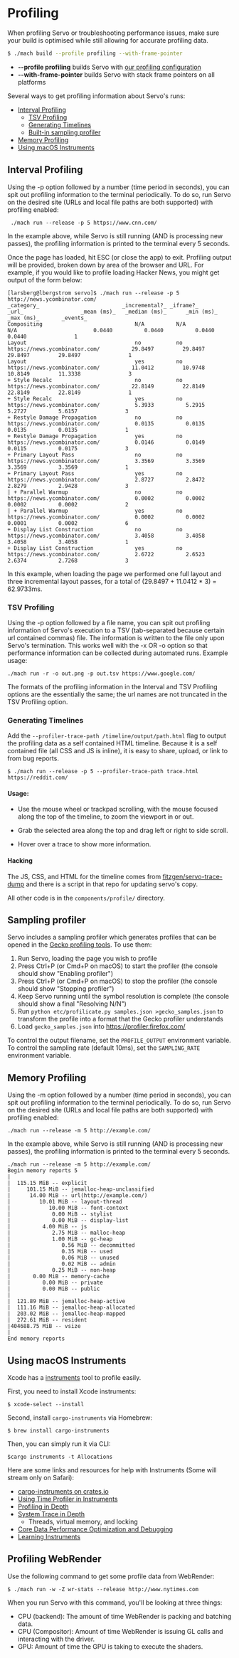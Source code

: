 <!-- TODO: needs copyediting -->

# Profiling

When profiling Servo or troubleshooting performance issues, make sure your build is optimised while still allowing for accurate profiling data.

```sh
$ ./mach build --profile profiling --with-frame-pointer
```

- **--profile profiling** builds Servo with [our profiling configuration](building-servo.md#build-profiles)
- **--with-frame-pointer** builds Servo with stack frame pointers on all platforms

Several ways to get profiling information about Servo's runs:
* [Interval Profiling](#interval-profiling)
  * [TSV Profiling](#tsv-profiling)
  * [Generating Timelines](#generating-timelines)
  * [Built-in sampling profiler](#sampling-profiler)
* [Memory Profiling](#memory-profiling)
* [Using macOS Instruments](#using-macos-instruments)

## Interval Profiling

Using the -p option followed by a number (time period in seconds), you can spit out profiling information to the terminal periodically.
To do so, run Servo on the desired site (URLs and local file paths are both supported) with profiling enabled:
```
 ./mach run --release -p 5 https://www.cnn.com/
```

In the example above, while Servo is still running (AND is processing new passes), the profiling information is printed to the terminal every 5 seconds.

Once the page has loaded, hit ESC (or close the app) to exit.
Profiling output will be provided, broken down by area of the browser and URL.
For example, if you would like to profile loading Hacker News, you might get output of the form below:
```
[larsberg@lbergstrom servo]$ ./mach run --release -p 5 http://news.ycombinator.com/
_category_                          _incremental?_ _iframe?_             _url_                  _mean (ms)_   _median (ms)_      _min (ms)_      _max (ms)_       _events_ 
Compositing                             N/A          N/A                  N/A                        0.0440          0.0440          0.0440          0.0440               1
Layout                                  no           no      https://news.ycombinator.com/          29.8497         29.8497         29.8497         29.8497               1
Layout                                  yes          no      https://news.ycombinator.com/          11.0412         10.9748         10.8149         11.3338               3
+ Style Recalc                          no           no      https://news.ycombinator.com/          22.8149         22.8149         22.8149         22.8149               1
+ Style Recalc                          yes          no      https://news.ycombinator.com/           5.3933          5.2915          5.2727          5.6157               3
+ Restyle Damage Propagation            no           no      https://news.ycombinator.com/           0.0135          0.0135          0.0135          0.0135               1
+ Restyle Damage Propagation            yes          no      https://news.ycombinator.com/           0.0146          0.0149          0.0115          0.0175               3
+ Primary Layout Pass                   no           no      https://news.ycombinator.com/           3.3569          3.3569          3.3569          3.3569               1
+ Primary Layout Pass                   yes          no      https://news.ycombinator.com/           2.8727          2.8472          2.8279          2.9428               3
| + Parallel Warmup                     no           no      https://news.ycombinator.com/           0.0002          0.0002          0.0002          0.0002               2
| + Parallel Warmup                     yes          no      https://news.ycombinator.com/           0.0002          0.0002          0.0001          0.0002               6
+ Display List Construction             no           no      https://news.ycombinator.com/           3.4058          3.4058          3.4058          3.4058               1
+ Display List Construction             yes          no      https://news.ycombinator.com/           2.6722          2.6523          2.6374          2.7268               3
```

In this example, when loading the page we performed one full layout and three incremental layout passes, for a total of (29.8497 + 11.0412 * 3) = 62.9733ms.

### TSV Profiling

Using the -p option followed by a file name, you can spit out profiling information of Servo's execution to a TSV (tab-separated because certain url contained commas) file.
The information is written to the file only upon Servo's termination.
This works well with the -x OR -o option so that performance information can be collected during automated runs.
Example usage:
```
./mach run -r -o out.png -p out.tsv https://www.google.com/
```
The formats of the profiling information in the Interval and TSV Profiling options are the essentially the same; the url names are not truncated in the TSV Profiling option.

### Generating Timelines

Add the `--profiler-trace-path /timeline/output/path.html` flag to output the profiling data as a self contained HTML timeline.
Because it is a self contained file (all CSS and JS is inline), it is easy to share, upload, or link to from bug reports.

    $ ./mach run --release -p 5 --profiler-trace-path trace.html https://reddit.com/

#### Usage:

* Use the mouse wheel or trackpad scrolling, with the mouse focused along the top of the timeline, to zoom the viewport in or out.

* Grab the selected area along the top and drag left or right to side scroll.

* Hover over a trace to show more information.

#### Hacking

The JS, CSS, and HTML for the timeline comes from [fitzgen/servo-trace-dump](https://github.com/fitzgen/servo-trace-dump/) and there is a script in that repo for updating servo's copy.

All other code is in the `components/profile/` directory.

## Sampling profiler

Servo includes a sampling profiler which generates profiles that can be opened in the [Gecko profiling tools](https://profiler.firefox.com/).
To use them:

1. Run Servo, loading the page you wish to profile
2. Press Ctrl+P (or Cmd+P on macOS) to start the profiler (the console should show "Enabling profiler")
3. Press Ctrl+P (or Cmd+P on macOS) to stop the profiler (the console should show "Stopping profiler")
4. Keep Servo running until the symbol resolution is complete (the console should show a final "Resolving N/N")
5. Run `python etc/profilicate.py samples.json >gecko_samples.json` to transform the profile into a format that the Gecko profiler understands
6. Load `gecko_samples.json` into https://profiler.firefox.com/

To control the output filename, set the `PROFILE_OUTPUT` environment variable.
To control the sampling rate (default 10ms), set the `SAMPLING_RATE` environment variable.

## Memory Profiling

Using the -m option followed by a number (time period in seconds), you can spit out profiling information to the terminal periodically.
To do so, run Servo on the desired site (URLs and local file paths are both supported) with profiling enabled:
```
./mach run --release -m 5 http://example.com/
```

In the example above, while Servo is still running (AND is processing new passes), the profiling information is printed to the terminal every 5 seconds.

```
./mach run --release -m 5 http://example.com/
Begin memory reports 5
|
|  115.15 MiB -- explicit
|     101.15 MiB -- jemalloc-heap-unclassified
|      14.00 MiB -- url(http://example.com/)
|         10.01 MiB -- layout-thread
|            10.00 MiB -- font-context
|             0.00 MiB -- stylist
|             0.00 MiB -- display-list
|          4.00 MiB -- js
|             2.75 MiB -- malloc-heap
|             1.00 MiB -- gc-heap
|                0.56 MiB -- decommitted
|                0.35 MiB -- used
|                0.06 MiB -- unused
|                0.02 MiB -- admin
|             0.25 MiB -- non-heap
|       0.00 MiB -- memory-cache
|          0.00 MiB -- private
|          0.00 MiB -- public
|
|  121.89 MiB -- jemalloc-heap-active
|  111.16 MiB -- jemalloc-heap-allocated
|  203.02 MiB -- jemalloc-heap-mapped
|  272.61 MiB -- resident
|404688.75 MiB -- vsize
|
End memory reports
```

## Using macOS Instruments

Xcode has a [instruments](https://help.apple.com/instruments/mac/10.0/) tool to profile easily.

First, you need to install Xcode instruments:

```
$ xcode-select --install
```

Second, install `cargo-instruments` via Homebrew:

```
$ brew install cargo-instruments
```

Then, you can simply run it via CLI:

```
$cargo instruments -t Allocations
```

Here are some links and resources for help with Instruments (Some will stream only on Safari):
* [cargo-instruments on crates.io](https://crates.io/crates/cargo-instruments)
* [Using Time Profiler in Instruments](https://developer.apple.com/videos/play/wwdc2016/418/)
* [Profiling in Depth](https://developer.apple.com/videos/play/wwdc2015/412/)
* [System Trace in Depth](https://developer.apple.com/videos/play/wwdc2016/411/)
  * Threads, virtual memory, and locking
* [Core Data Performance Optimization and Debugging](https://developer.apple.com/videos/play/wwdc2013/211/)
* [Learning Instruments](https://developer.apple.com/videos/play/wwdc2012/409/)


## Profiling WebRender

Use the following command to get some profile data from WebRender:

    $ ./mach run -w -Z wr-stats --release http://www.nytimes.com

When you run Servo with this command, you'll be looking at three things:

- CPU (backend):    The amount of time WebRender is packing and batching data.
- CPU (Compositor): Amount of time WebRender is issuing GL calls and interacting with the driver.
- GPU: Amount of time the GPU is taking to execute the shaders.

